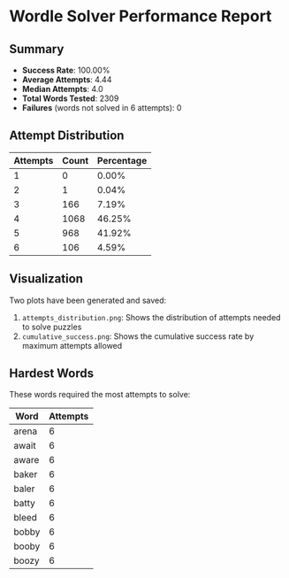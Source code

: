 # Wordle Solver Performance Report

## Summary
- **Success Rate**: 100.00%
- **Average Attempts**: 4.44
- **Median Attempts**: 4.0
- **Total Words Tested**: 2309
- **Failures** (words not solved in 6 attempts): 0

## Attempt Distribution
| Attempts | Count | Percentage |
|----------|-------|------------|
| 1 | 0 | 0.00% |
| 2 | 1 | 0.04% |
| 3 | 166 | 7.19% |
| 4 | 1068 | 46.25% |
| 5 | 968 | 41.92% |
| 6 | 106 | 4.59% |

## Visualization
Two plots have been generated and saved:
1. `attempts_distribution.png`: Shows the distribution of attempts needed to solve puzzles
2. `cumulative_success.png`: Shows the cumulative success rate by maximum attempts allowed

## Hardest Words
These words required the most attempts to solve:

| Word | Attempts |
|------|----------|
| arena | 6 |
| await | 6 |
| aware | 6 |
| baker | 6 |
| baler | 6 |
| batty | 6 |
| bleed | 6 |
| bobby | 6 |
| booby | 6 |
| boozy | 6 |
